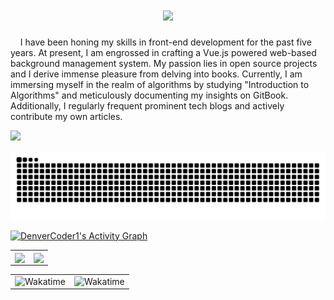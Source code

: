 <!-- Readme Typing -->
<h1 align="center">
  <img src="https://readme-typing-svg.herokuapp.com?font=Fira+Code&pause=1000&random=false&width=435&lines=Hello+I'm+SmallTeddy." />
</h1>

<!-- Introduce -->
&nbsp;&nbsp;&nbsp;&nbsp;I have been honing my skills in front-end development for the past five years. At present, I am engrossed in crafting a Vue.js powered web-based background management system. My passion lies in open source projects and I derive immense pleasure from delving into books. Currently, I am immersing myself in the realm of algorithms by studying "Introduction to Algorithms" and meticulously documenting my insights on GitBook. Additionally, I regularly frequent prominent tech blogs and actively contribute my own articles.

<!-- Languages and Tools -->
<!-- programming tool icon 编程工具图标 -->
<img src="https://skillicons.dev/icons?i=html,css,sass,bootstrap,windicss,js,regex,jquery,ts,nodejs,angular,vue,nuxtjs,vite,vitest,electron,swift,svelte,cpp,python,golang,rust,lua,docker,git,gitlab,jenkins,mysql,linux,vim,neovim,md,bash,vscode,postman,ps,ai,pr,ae,au,discord,gcp,gmail,github,githubactions" /><br>

<!-- Snake Code Contribution Map -->
<picture>
  <source media="(prefers-color-scheme: dark)" srcset="https://raw.githubusercontent.com/SmallTeddy/SmallTeddy/output/github-contribution-grid-snake-dark.svg">
  <source media="(prefers-color-scheme: light)" srcset="https://raw.githubusercontent.com/SmallTeddy/SmallTeddy/output/github-contribution-grid-snake.svg">
  <img alt="github contribution grid snake animation" src="https://raw.githubusercontent.com/SmallTeddy/SmallTeddy/output/github-contribution-grid-snake.svg">
</picture>

<br />

<!-- Contribution Graph -->
<a href="https://github.com/SmallTeddy"><img alt="DenverCoder1's Activity Graph" src="https://github-readme-activity-graph.vercel.app/graph/?username=SmallTeddy&bg_color=1F222E&color=F8D866&line=F85D7F&point=FFFFFF&hide_border=true" /></a>

<!-- GitHub Stats Card And Top Languages Card -->
<table>
  <tr>
    <td><img height=200 align="center" src="https://github-readme-stats.vercel.app/api?username=SmallTeddy&theme=transparent" /></td>
    <td><img height=200 align="center" src="https://github-readme-stats.vercel.app/api/top-langs?username=SmallTeddy&layout=compact&langs_count=8&card_width=320&theme=transparent" /></td>
  </tr>
</table>

<!-- WakaTime Stats Card -->
<table>
  <tr>
    <td><img src="https://wakatime.com/share/@SmallTeddy/f1a7cc44-94b3-4309-ba8a-c2ea8ceaf208.svg" width="500" alt="Wakatime"/></td>
    <td><img src="https://wakatime.com/share/@SmallTeddy/a303c8f1-97eb-41de-b737-99c08c07b554.svg" width="500" alt="Wakatime"/></td>
  </tr>
</table>
